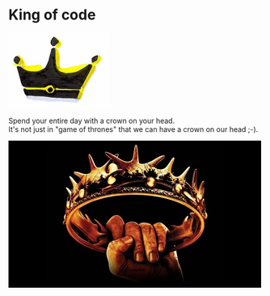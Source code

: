 # King of code
![King of code](images/king-of-code.png)  

Spend your entire day with a crown on your head.  
It's not just in "game of thrones" that we can have a crown on our head ;-).

![King of code](images/crown.jpg)  

